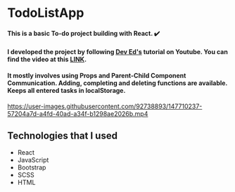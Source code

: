 # TodoListApp

#### This is a basic To-do project building with React. ✔️
#### I developed the project by following [Dev Ed's](https://github.com/developedbyed) tutorial on Youtube. You can find the video at this [LINK](https://www.youtube.com/watch?v=pCA4qpQDZD8&t=4224s).
#### It mostly involves using Props and Parent-Child Component Communication. Adding, completing and deleting functions are available. Keeps all entered tasks in localStorage. 

https://user-images.githubusercontent.com/92738893/147710237-57204a7d-a4fd-40ad-a34f-b1298ae2026b.mp4

## Technologies that I used
- React
- JavaScript
- Bootstrap
- SCSS
- HTML




